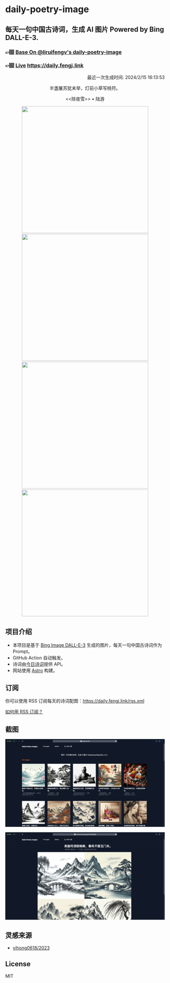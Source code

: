 
# daily-poetry-image

## 每天一句中国古诗词，生成 AI 图片 Powered by Bing DALL-E-3.

### 👉🏽 [Base On @liruifengv's daily-poetry-image](https://github.com/liruifengv/daily-poetry-image)

### 👉🏽 [Live](https://daily.fengj.link) https://daily.fengj.link

<p align="right">
  最近一次生成时间: 2024/2/15 16:13:53
</p>
<p align="center">
半盏屠苏犹未举，灯前小草写桃符。
</p>
<p align="center">
<<除夜雪>> • 陆游
</p>
<p align="center">
<img src="https://tse3.mm.bing.net/th/id/OIG4.UQ1Tvrp.6AUEwdwUjDdX" height="400" width="400" />
<img src="https://tse2.mm.bing.net/th/id/OIG4.S45q4xUMmwThO7nc5gwa" height="400" width="400" />
<img src="https://tse1.mm.bing.net/th/id/OIG4.OGDQpxJE0ZaQGoBigfDu" height="400" width="400" />
<img src="https://tse2.mm.bing.net/th/id/OIG4.O3Q0f7Em0Z57ELTRXsQ9" height="400" width="400" />
</p>

## 项目介绍

-   本项目是基于 [Bing Image DALL-E-3](https://www.bing.com/images/create) 生成的图片，每天一句中国古诗词作为 Prompt。
-   GitHub Action 自动触发。
-   诗词由[今日诗词](https://www.jinrishici.com/)提供 API。
-   网站使用 [Astro](https://astro.build) 构建。

## 订阅

你可以使用 RSS 订阅每天的诗词配图：https://daily.fengj.link/rss.xml

[如何用 RSS 订阅？](https://zhuanlan.zhihu.com/p/55026716)

## 截图

![图片列表](./screenshots/Snipaste_2023-12-28_21-00-26.png)

![图片详情](./screenshots/Snipaste_2023-12-28_21-00-53.png)

## 灵感来源

-   [yihong0618/2023](https://github.com/yihong0618/2023)

## License

MIT
